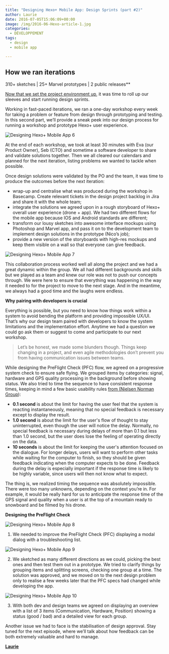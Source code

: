 ```yaml
---
title: "Designing Hexo+ Mobile App: Design Sprints (part #2)"
author: Laurie
date: 2016-07-05T15:06:09+00:00
image: /img/2016-06-Hexo-article-1.jpg
categories:
  - DÉVELOPPEMENT
tags:
  - design
  - mobile app

---
```

## How we ran iterations
  
310+ sketches | 25+ Marvel prototypes | 2 public releases**

[Now that we set the project environment up](https://blog.sogilis.com/posts/2016-06-28-designing-hexo-mobile-app/), it was time to roll up our sleeves and start running design sprints.


Working in fast-paced iterations, we ran a one-day workshop every week for taking a problem or feature from design through prototyping and testing. In this second part, we’ll provide a sneak peek into our design process for running a workshop and prototype Hexo+ user experience.

![Designing Hexo+ Mobile App 6](/img/2016-06-Designing-Hexo-Mobile-App-6.png)

At the end of each workshop, we took at least 30 minutes with Eva (our Product Owner), Seb (CTO) and sometime a software developer to share and validate solutions together. Then we all cleared our calendars and planned for the next iteration, listing problems we wanted to tackle when possible.

Once design solutions were validated by the PO and the team, it was time to produce the outcomes before the next iteration:

- wrap-up and centralise what was produced during the workshop in Basecamp. Create relevant tickets in the design project backlog in Jira and share it with the whole team;
- integrate the solutions we agreed upon in a rough storyboard of Hexo+ overall user experience (drone + app). We had two different flows for the mobile app because IOS and Android standards are different;
- transform our lousy sketches into awesome interface mockups using Photoshop and Marvel app, and pass it on to the development team to implement design solutions in the prototype (Nico’s job);
- provide a new version of the storyboards with high-res mockups and keep them visible on a wall so that everyone can give feedback.

![Designing Hexo+ Mobile App 7](/img/2016-06-Designing-Hexo-Mobile-App-7.jpg)

This collaboration process worked well all along the project and we had a great dynamic within the group. We all had different backgrounds and skills but we played as a team and knew our role was not to push our concepts through. We were here to ensure that everything was happening in the way it needed to for the project to move to the next stage. And in the meantime, we always had a good time and the laughs were endless.

**Why pairing with developers is crucial**

Everything is possible, but you need to know how things work within a system to avoid bending the platform and providing impossible UX/UI. That’s why our design team paired with developers to know the system limitations and the implementation effort. Anytime we had a question we could go ask them or suggest to come and participate to our next workshop.

> Let’s be honest, we made some blunders though. Things keep changing in a project, and even agile methodologies don’t prevent you from having communication issues between teams.

While designing the PreFlight Check (PFC) flow, we agreed on a progressive system check to ensure safe flying. We grouped items by categories: signal, hardware and GPS quality processing in the background before showing status. We also tried to time the sequence to have consistent response times, keeping in mind a few basic usability rules [from (Nielsen Norman Group](https://www.nngroup.com/articles/response-times-3-important-limits/)):

- **0.1 second** is about the limit for having the user feel that the system is reacting instantaneously, meaning that no special feedback is necessary except to display the result.
- **1.0 second** is about the limit for the user's flow of thought to stay uninterrupted, even though the user will notice the delay. Normally, no special feedback is necessary during delays of more than 0.1 but less than 1.0 second, but the user does lose the feeling of operating directly on the data.
- **10 seconds** is about the limit for keeping the user's attention focused on the dialogue. For longer delays, users will want to perform other tasks while waiting for the computer to finish, so they should be given feedback indicating when the computer expects to be done. Feedback during the delay is especially important if the response time is likely to be highly variable, since users will then not know what to expect.

The thing is, we realized timing the sequence was absolutely impossible. There were too many unknowns, depending on the context you’re in. For example, it would be really hard for us to anticipate the response time of the GPS signal and quality when a user is at the top of a mountain ready to snowboard and be filmed by his drone.

**Designing the PreFlight Check**

![Designing Hexo+ Mobile App 8](/img/2016-06-Designing-Hexo-Mobile-App-8.jpg)

1. We needed to improve the PreFlight Check (PFC) displaying a modal dialog with a troubleshooting list.

![Designing Hexo+ Mobile App 9](/img/2016-06-Designing-Hexo-Mobile-App-9.jpg)

2. We sketched as many different directions as we could, picking the best ones and then test them out in a prototype. We tried to clarify things by grouping items and splitting screens, checking one group at a time. The solution was approved, and we moved on to the next design problem only to realise a few weeks later that the PFC specs had changed while developing the app.

![Designing Hexo+ Mobile App 10](/img/2016-06-Designing-Hexo-Mobile-App-10.jpg)

3. With both dev and design teams we agreed on displaying an overview with a list of 3 items (Communication, Hardware, Position) showing a status (good / bad) and a detailed view for each group.


Another issue we had to face is the stabilisation of design approval. Stay tuned for the next episode, where we’ll talk about how feedback can be both extremely valuable and hard to manage.

[**Laurie**][1]

[1]: https://twitter.com/lguetat
